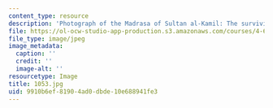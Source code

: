 ```yaml
---
content_type: resource
description: 'Photograph of the Madrasa of Sultan al-Kamil: The surviving iwan.'
file: https://ol-ocw-studio-app-production.s3.amazonaws.com/courses/4-615-the-architecture-of-cairo-spring-2002/9910b6ef81904ad0dbde10e688941fe3_1053.jpg
file_type: image/jpeg
image_metadata:
  caption: ''
  credit: ''
  image-alt: ''
resourcetype: Image
title: 1053.jpg
uid: 9910b6ef-8190-4ad0-dbde-10e688941fe3
---
```

